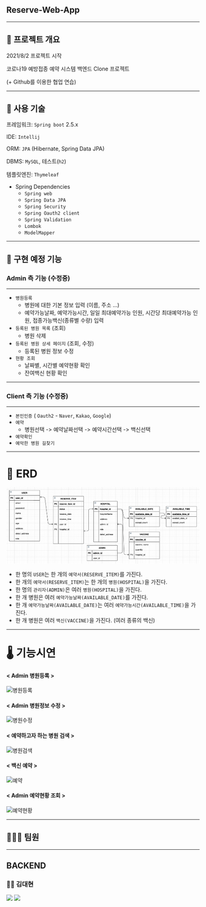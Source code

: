 ## Reserve-Web-App
***
## 🚀 프로젝트 개요

2021/8/2 프로젝트 시작

코로나19 예방접종 예약 시스템 백엔드 Clone 프로젝트

(+ Github를 이용한 협업 연습)
***

## 🚀 사용 기술

프레임워크: `Spring boot` 2.5.x

IDE: `Intellij`

ORM: `JPA` (Hibernate, Spring Data JPA)

DBMS: `MySQL`, 테스트(`h2`)

템플릿엔진: `Thymeleaf`

- Spring Dependencies
  - `Spring web`
  - `Spring Data JPA`
  - `Spring Security`
  - `Spring Oauth2 client`
  - `Spring Validation`
  - `Lombok`
  - `ModelMapper`
***
## 🔎 구현 예정 기능

### Admin 측 기능 (수정중)
***
- `병원등록`
  - 병원에 대한 기본 정보 입력 (이름, 주소 ...)
  - 예약가능날짜, 예약가능시간, 일일 최대예약가능 인원, 시간당 최대예약가능 인원, 접종가능백신(종류별 수량) 입력
- `등록된 병원 목록` (조회)
  - 병원 삭제
- `등록된 병원 상세 페이지` (조회, 수정)
  - 등록된 병원 정보 수정
- `현황 조회`
  - 날짜별, 시간별 예약현황 확인
  - 잔여백신 현황 확인
***

### Client 측 기능 (수정중)
***
- `본인인증` ( `Oauth2` - `Naver`, `Kakao`, `Google`)
- `예약`
  - 병원선택 -> 예약날짜선택 -> 예약시간선택 -> 백신선택
- `예약확인`
- `예악한 병원 길찾기`


***

# 🚀 ERD
![img.png](img.png)
- 한 명의 `USER`는 한 개의 `예약서(RESERVE_ITEM)`를 가진다.
- 한 개의 `예약서(RESERVE_ITEM)`는 한 개의 `병원(HOSPITAL)`을 가진다.
- 한 명의 `관리자(ADMIN)`은 여러 `병원(HOSPITAL)`을 가진다.
- 한 개 병원은 여러 `예약가능날짜(AVAILABLE_DATE)`를 가진다.
- 한 개 `예약가능날짜(AVAILABLE_DATE)`는 여러 `예약가능시간(AVAILABLE_TIME)`을 가진다.
- 한 개 병원은 여러 `백신(VACCINE)`을 가진다. (여러 종류의 백신)

***

# 🌡 기능시연

#### < Admin 병원등록 >
![병원등록](https://user-images.githubusercontent.com/77182648/129870381-3a4e2745-8251-469f-b295-3c96601b6204.gif)

#### < Admin 병원정보 수정 >
![병원수정](https://user-images.githubusercontent.com/77182648/129870530-0e36293c-10fb-4916-93f7-034eefc21bd5.gif)

#### < 예약하고자 하는 병원 검색 >
![병원검색](https://user-images.githubusercontent.com/77182648/129870729-941ff973-9cbf-41d0-81b2-aa335ac7700b.gif)

#### < 백신 예약 >
![예약](https://user-images.githubusercontent.com/77182648/129870596-955dc0f7-1e1f-463f-a641-12f78f41c27b.gif)

#### < Admin 예약현황 조회 >
![예약현황](https://user-images.githubusercontent.com/77182648/129870824-095d42ff-ab35-4340-bd54-872c0f8273b3.gif)

***

## 👨‍👨‍👦 팀원
***
## BACKEND
### 🧑‍💻 김대현
<a href="https://velog.io/@dhk22" target="_blank"><img src="https://img.shields.io/badge/Velog-20c997?style=flat-square&logo=Vimeo&logoColor=white"/></a>
<a href="mailto:zbeld123@gmail.com" ><img src="https://img.shields.io/badge/Gmail-d14836?style=flat-square&logo=Gmail&logoColor=white"/></a>

